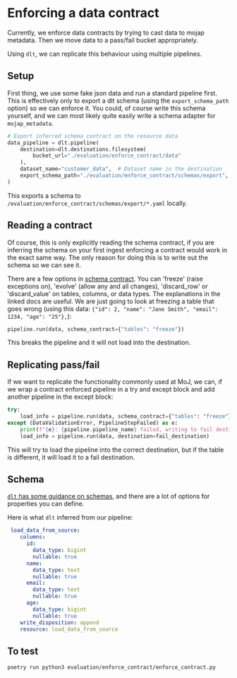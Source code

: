 # Enforcing a data contract

Currently, we enforce data contracts by trying to cast data to mojap metadata. Then we move data to a pass/fail bucket appropriately. 

Using `dlt`, we can replicate this behaviour using multiple pipelines.

## Setup

First thing, we use some fake json data and run a standard pipeline first. This is effectively only to export a dlt schema (using the `export_schema_path` option) so we can enforce it. You could, of course write this schema yourself, and we can most likely quite easily write a schema adapter for `mojap_metadata`.

```python
# Export inferred schema contract on the resource data
data_pipeline = dlt.pipeline(
    destination=dlt.destinations.filesystem(
        bucket_url="./evaluation/enforce_contract/data"
    ),
    dataset_name="customer_data",  # Dataset name in the destination
    export_schema_path="./evaluation/enforce_contract/schemas/export",
)
```

This exports a schema to `/evaluation/enforce_contract/schemas/export/*.yaml` locally.

## Reading a contract

Of course, this is only explicitly reading the schema contract, if you are inferring the schema on your first ingest enforcing a contract would work in the exact same way. The only reason for doing this is to write out the schema so we can see it.

There are a few options in [schema contract](https://dlthub.com/docs/general-usage/schema-contracts). You can 'freeze' (raise exceptions on), 'evolve' (allow any and all changes), 'discard_row' or 'discard_value' on tables, columns, or data types. The explanations in the linked docs are useful. We are just going to look at freezing a table that goes wrong (using this data: `{"id": 2, "name": "Jane Smith", "email": 1234, "age": "25"},`):

```python
pipeline.run(data, schema_contract={"tables": "freeze"})
```

This breaks the pipeline and it will not load into the destination.

## Replicating pass/fail

If we want to replicate the functionality commonly used at MoJ, we can, if we wrap a contract enforced pipeline in a try and except block and add another pipeline in the except block:
```python
try:
    load_info = pipeline.run(data, schema_contract={"tables": "freeze"})
except (DataValidationError, PipelineStepFailed) as e:
    print(f"{e}: {pipeline.pipeline_name} failed, writing to fail destination.")
    load_info = pipeline.run(data, destination=fail_destination)
```

This will try to load the pipeline into the correct destination, but if the table is different, it will load it to a fail destination.


## Schema
[`dlt` has some guidance on schemas](https://dlthub.com/docs/general-usage/schema), and there are a lot of options for properties you can define.

Here is what `dlt` inferred from our pipeline:

```yaml
 load_data_from_source:
    columns:
      id:
        data_type: bigint
        nullable: true
      name:
        data_type: text
        nullable: true
      email:
        data_type: text
        nullable: true
      age:
        data_type: bigint
        nullable: true
    write_disposition: append
    resource: load_data_from_source
```

## To test

```bash
poetry run python3 evaluation/enforce_contract/enforce_contract.py
```